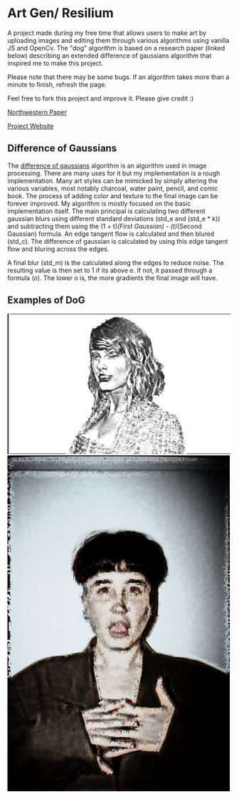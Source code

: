 # Art Gen/ Resilium

A project made during my free time that allows users to make art by uploading images and editing them
through various algorithms using vanilla JS and OpenCv. The "dog" algorithm is based on a research paper (linked below)
describing an extended difference of gaussians algorithm that inspired me to make this project.

Please note that there may be some bugs. If an algorithm takes more than a minute to finish, refresh the page.

Feel free to fork this project and improve it. Please give credit :)

[Northwestern Paper](https://users.cs.northwestern.edu/~sco590/winnemoeller-cag2012.pdf)

[Project Website](https://edrickgro.github.io/ArtGen/)

## Difference of Gaussians
The [difference of gaussians](https://en.wikipedia.org/wiki/Difference_of_Gaussians") algorithm is an algorithm used in image processing. There
are many uses for it but my implementation is a rough implementation. Many art styles
can be mimicked by simply altering the various variables, most notably charcoal, water paint, pencil, and comic book. The process of adding color and texture to
the final image can be forever improved. My algorithm is mostly focused on the basic implementation itself. The main principal is calculating two different gaussian
blurs using different standard deviations (std_e and (std_e * k)) and subtracting them using the (1 + t)*(First Gaussian) - (t)*(Second Gaussian) formula. An edge tangent
flow is calculated and then blured (std_c). The difference of gaussian is calculated by using this edge tangent flow and bluring across the edges. 


A final blur (std_m) is the calculated along the edges to reduce noise. 
The resulting value is then set to 1 if its above e. If not, it passed through a formula (o). The lower o is, the more gradients the final image will have.

## Examples of DoG

![Taylor Swift dog image example](tswiftdog.png)
![Vanessa Zamora dog image example](vanessadog.png)




